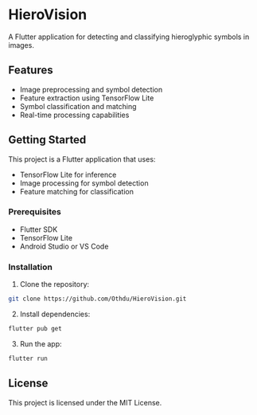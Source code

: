 # HieroVision

A Flutter application for detecting and classifying hieroglyphic symbols in images.

## Features

- Image preprocessing and symbol detection
- Feature extraction using TensorFlow Lite
- Symbol classification and matching
- Real-time processing capabilities

## Getting Started

This project is a Flutter application that uses:
- TensorFlow Lite for inference
- Image processing for symbol detection
- Feature matching for classification

### Prerequisites

- Flutter SDK
- TensorFlow Lite
- Android Studio or VS Code

### Installation

1. Clone the repository:
```bash
git clone https://github.com/Othdu/HieroVision.git
```

2. Install dependencies:
```bash
flutter pub get
```

3. Run the app:
```bash
flutter run
```

## License

This project is licensed under the MIT License.
